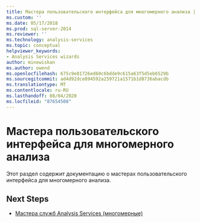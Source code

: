 ```yaml
---
title: Мастера пользовательского интерфейса для многомерного анализа | Документация Майкрософт
ms.custom: ''
ms.date: 05/17/2018
ms.prod: sql-server-2014
ms.reviewer: ''
ms.technology: analysis-services
ms.topic: conceptual
helpviewer_keywords:
- Analysis Services wizards
author: minewiskan
ms.author: owend
ms.openlocfilehash: 675c9e81726ed60c6bdde9c615a63f5d5eb6529b
ms.sourcegitcommit: ad4d92dce894592a259721a1571b1d8736abacdb
ms.translationtype: MT
ms.contentlocale: ru-RU
ms.lasthandoff: 08/04/2020
ms.locfileid: "87654508"
---
```

# <a name="ui-wizards-for-multidimensional-analysis"></a>Мастера пользовательского интерфейса для многомерного анализа

Этот раздел содержит документацию о мастерах пользовательского интерфейса для многомерного анализа.

## <a name="next-steps"></a>Next Steps

- [Мастера служб Analysis Services (многомерные)](../analysis-services-wizards-multidimensional-data.md)

